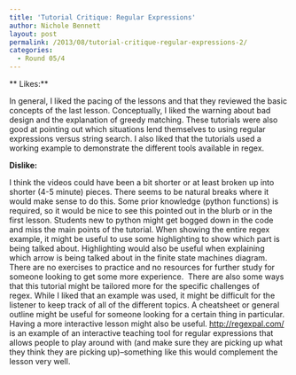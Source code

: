 ```yaml
---
title: 'Tutorial Critique: Regular Expressions'
author: Nichole Bennett
layout: post
permalink: /2013/08/tutorial-critique-regular-expressions-2/
categories:
  - Round 05/4
---
```

** Likes:**

In general, I liked the pacing of the lessons and that they reviewed the basic concepts of the last lesson. Conceptually, I liked the warning about bad design and the explanation of greedy matching. These tutorials were also good at pointing out which situations lend themselves to using regular expressions versus string search. I also liked that the tutorials used a working example to demonstrate the different tools available in regex.

**Dislike:**

I think the videos could have been a bit shorter or at least broken up into shorter (4-5 minute) pieces. There seems to be natural breaks where it would make sense to do this. Some prior knowledge (python functions) is required, so it would be nice to see this pointed out in the blurb or in the first lesson. Students new to python might get bogged down in the code and miss the main points of the tutorial. When showing the entire regex example, it might be useful to use some highlighting to show which part is being talked about. Highlighting would also be useful when explaining which arrow is being talked about in the finite state machines diagram. There are no exercises to practice and no resources for further study for someone looking to get some more experience.  There are also some ways that this tutorial might be tailored more for the specific challenges of regex. While I liked that an example was used, it might be difficult for the listener to keep track of all of the different topics. A cheatsheet or general outline might be useful for someone looking for a certain thing in particular. Having a more interactive lesson might also be useful. http://regexpal.com/ is an example of an interactive teaching tool for regular expressions that allows people to play around with (and make sure they are picking up what they think they are picking up)&#8211;something like this would complement the lesson very well.